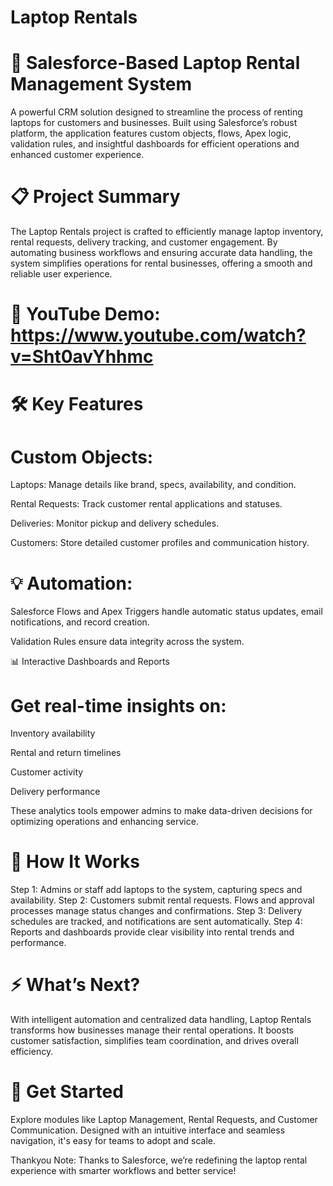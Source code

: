 # Laptop Rentals
# 🚀 Salesforce-Based Laptop Rental Management System
A powerful CRM solution designed to streamline the process of renting laptops for customers and businesses. Built using Salesforce’s robust platform, the application features custom objects, flows, Apex logic, validation rules, and insightful dashboards for efficient operations and enhanced customer experience.

# 📋 Project Summary
The Laptop Rentals project is crafted to efficiently manage laptop inventory, rental requests, delivery tracking, and customer engagement. By automating business workflows and ensuring accurate data handling, the system simplifies operations for rental businesses, offering a smooth and reliable user experience.

# 🔗 YouTube Demo: https://www.youtube.com/watch?v=Sht0avYhhmc

# 🛠️ Key Features

# Custom Objects:

Laptops: Manage details like brand, specs, availability, and condition.

Rental Requests: Track customer rental applications and statuses.

Deliveries: Monitor pickup and delivery schedules.

Customers: Store detailed customer profiles and communication history.

# 💡 Automation:

Salesforce Flows and Apex Triggers handle automatic status updates, email notifications, and record creation.

Validation Rules ensure data integrity across the system.

📊 Interactive Dashboards and Reports
# Get real-time insights on:

Inventory availability

Rental and return timelines

Customer activity

Delivery performance

These analytics tools empower admins to make data-driven decisions for optimizing operations and enhancing service.

# 🎯 How It Works
Step 1: Admins or staff add laptops to the system, capturing specs and availability.
Step 2: Customers submit rental requests. Flows and approval processes manage status changes and confirmations.
Step 3: Delivery schedules are tracked, and notifications are sent automatically.
Step 4: Reports and dashboards provide clear visibility into rental trends and performance.

# ⚡ What’s Next?
With intelligent automation and centralized data handling, Laptop Rentals transforms how businesses manage their rental operations. It boosts customer satisfaction, simplifies team coordination, and drives overall efficiency.

# 📲 Get Started
Explore modules like Laptop Management, Rental Requests, and Customer Communication. Designed with an intuitive interface and seamless navigation, it's easy for teams to adopt and scale.

Thankyou Note: Thanks to Salesforce, we’re redefining the laptop rental experience with smarter workflows and better service!
